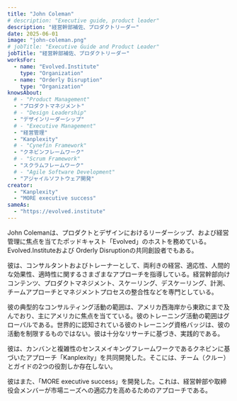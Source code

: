 ```yaml
---
title: "John Coleman"
# description: "Executive guide, product leader"
description: "経営幹部補佐、プロダクトリーダー"
date: 2025-06-01
image: "john-coleman.png"
# jobTitle: "Executive Guide and Product Leader"
jobTitle: "経営幹部補佐、プロダクトリーダー"
worksFor:
  - name: "Evolved.Institute"
    type: "Organization"
  - name: "Orderly Disruption"
    type: "Organization"
knowsAbout:
  # - "Product Management"
  - "プロダクトマネジメント"
  # - "Design Leadership"
  - "デザインリーダーシップ"
  # - "Executive Management"
  - "経営管理"
  - "Kanplexity"
  # - "Cynefin Framework"
  - "クネビンフレームワーク"
  # - "Scrum Framework"
  - "スクラムフレームワーク"
  # - "Agile Software Development"
  - "アジャイルソフトウェア開発"
creator:
  - "Kanplexity"
  - "MORE executive success"
sameAs:
  - "https://evolved.institute"
---
```


<!-- John Coleman hosts the Evolved podcast, focusing on product and design leadership, as well as executive management. He is a co-founder of Evolved.Institute and Orderly Disruption. -->
John Colemanは、プロダクトとデザインにおけるリーダーシップ、および経営管理に焦点を当てたポッドキャスト「Evolved」のホストを務めている。Evolved.Instituteおよび Orderly Disruptionの共同創設者でもある。

<!-- He is a consultant and trainer on several approaches that address ambidexterity, adaptiveness, humane effectiveness, and timeliness. He specializes in executive content, product management, scaling, descaling, measurement, and coherence between team approach and management processes. -->
彼は、コンサルタントおよびトレーナーとして、両利きの経営、適応性、人間的な効果性、適時性に関するさまざまなアプローチを指導している。経営幹部向けコンテンツ、プロダクトマネジメント、スケーリング、デスケーリング、計測、チームアプローチとマネジメントプロセスの整合性などを専門としている。

<!-- His typical consulting footprint spans from the West Coast of the USA to Eastern Europe, with a primary focus on the USA. His training footprint is global. His globally recognized training badges do not restrict John’s work. He is well-researched and pragmatic. -->
彼の典型的なコンサルティング活動の範囲は、アメリカ西海岸から東欧にまで及んでおり、主にアメリカに焦点を当てている。彼のトレーニング活動の範囲はグローバルである。世界的に認知されている彼のトレーニング資格バッジは、彼の活動を制限するものではない。彼は十分なリサーチに基づき、実践的である。

<!-- He co-created Kanplexity, an approach based on Kanban and Cynefin, the complexity sense-making framework; it has only two roles: team/crew and guide. -->
彼は、カンバンと複雑性のセンスメイキングフレームワークであるクネビンに基づいたアプローチ「Kanplexity」を共同開発した。そこには、チーム（クルー）とガイドの2つの役割しか存在しない。

<!-- He also created MORE executive success, an approach for executives and company board members to improve adaptiveness to market needs. -->
彼はまた、「MORE executive success」を開発した。これは、経営幹部や取締役会メンバーが市場ニーズへの適応力を高めるためのアプローチである。
